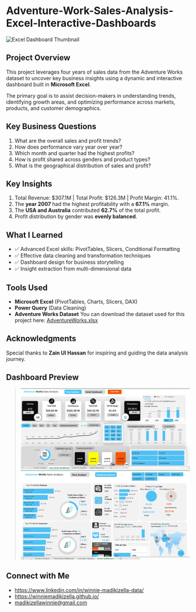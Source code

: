 # Adventure-Work-Sales-Analysis-Excel-Interactive-Dashboards

![Excel Dashboard Thumbnail](link-to-your-dashboard-image-if-available)

## Project Overview
This project leverages four years of sales data from the Adventure Works dataset to uncover key business insights using a dynamic and interactive dashboard built in **Microsoft Excel**.

The primary goal is to assist decision-makers in understanding trends, identifying growth areas, and optimizing performance across markets, products, and customer demographics.

## Key Business Questions
1. What are the overall sales and profit trends?
2. How does performance vary year over year?
3. Which month and quarter had the highest profits?
4. How is profit shared across genders and product types?
5. What is the geographical distribution of sales and profit?

## Key Insights
1. Total Revenue: $307.1M | Total Profit: $126.3M | Profit Margin: 41.1%.
2. The **year 2007** had the highest profitability with a **67.1%** margin.
3. The **USA and Australia** contributed **62.7%** of the total profit.
4. Profit distribution by gender was **evenly balanced**.

## What I Learned
- ✅ Advanced Excel skills: PivotTables, Slicers, Conditional Formatting
- ✅ Effective data cleaning and transformation techniques
- ✅ Dashboard design for business storytelling
- ✅ Insight extraction from multi-dimensional data

## Tools Used
- **Microsoft Excel** (PivotTables, Charts, Slicers, DAX)
- **Power Query** (Data Cleaning)
- **Adventure Works Dataset**
  You can download the dataset used for this project here: [AdventureWorks.xlsx](AdventureWorks.xlsx)

## Acknowledgments
Special thanks to **Zain Ul Hassan** for inspiring and guiding the data analysis journey.

## Dashboard Preview

> ![Dashboard Preview](Time%20series%20Dashboard.png)
> ![Dashboard Preview](Detailed%20Dashboard.png)

## Connect with Me
- https://www.linkedin.com/in/winnie-madikizella-data/ 
- https://winniemadikizella.github.io/ 
- madikizellawinnie@gmail.com 
